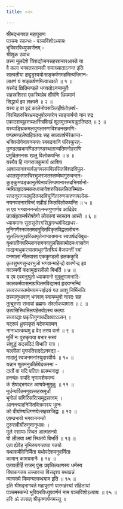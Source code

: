 ```yaml
---
title: ०२५

---
```

श्रीमद्‌भागवत महापुराण  
पञ्चमः स्कन्धः - पञ्चविंशोऽध्यायः  
भूविवरविध्युपवर्णनम् -  
श्रीशुक उवाच   
तस्य मूलदेशे त्रिंशद्योजनसहस्रान्तरआस्ते या   
वै कला भगवतस्तामसी समाख्याताऽनन्त इति   
सात्वतीया द्रष्ट्टदृश्ययोःसङ्कर्षणमहमित्यभिमान-   
लक्षणं यं सङ्कर्षणमित्याचक्षते ॥ १ ॥   
यस्येदं क्षितिमण्डले भगवतोऽनन्तमूर्तेः   
सहस्रशिरस एकस्मिन्नेव शीर्षणि ध्रियमाणं   
सिद्धार्थ इव लक्ष्यते ॥ २ ॥   
यस्य ह वा इदं कालेनोपसञ्जिहीर्षतोऽमर्ष-   
विरचितरुचिरभ्रमद्‌भुवोरन्तरेण साङ्कर्षणो नाम रुद्र   
एकादशव्यूहस्त्र्यक्षस्त्रिशिखं शूलमुत्तम्भयन्नुदतिष्ठत् ॥ ३ ॥   
यस्याङ्घ्रिकमलयुगलारुणविशदनखमणि-   
षण्डमण्डलेष्वहिपतयः सह सात्वतर्षभैरेकान्त-   
भक्तियोगेनावनमन्तः स्ववदनानि परिस्फुरत्-   
कुण्डलप्रभामण्डितगण्डस्थलान्यतिमनोहराणि   
प्रमुदितमनसः खलु विलोकयन्ति ॥ ४ ॥   
यस्यैव हि नागराजकुमार्य आशिष   
आशासानाश्चार्वङ्गवलयविलसितविशदविपुल-   
धवलसुभगरुचिरभुजरजतस्तम्भेष्वगुरुचन्दन-   
कुङ्कुमपङ्कानुलेपेनावलिम्पमानास्तदभिमर्शनो-   
न्मथितहृदयमकरध्वजावेशरुचिरललितस्मिता-   
स्तदनुरागमदमुदितमदविघूर्णितारुणकरुणावलोक-   
नयनवदनारविन्दं सव्रीडं किलविलोकयन्ति ॥ ५ ॥   
स एव भगवाननन्तोऽनन्तगुणार्णव आदिदेव   
उपसंहृतामर्षरोषवेगो लोकानां स्वस्तय आस्ते ॥ ६ ॥   
ध्यायमानः सुरासुरोरगसिद्धगन्धर्वविद्याधर-   
मुनिगणैरनवरतमदमुदितविकृतविह्वललोचनः   
सुललितमुखरिकामृतेनाप्यायमानः स्वपार्षदविबुध-   
यूथपतीनपरिम्लानरागनवतुलसिकामोदमध्वासवेन   
माद्यन्मधुकरत्रातमधुरगीतश्रियं वैजयन्तीं स्वां   
वनमालां नीलवासा एककुण्डलो हलककुदि   
कृतसुभगसुन्दरभुजो भगवान्माहेन्द्रो वारणेन्द्र इव   
काञ्चनीं कक्षामुदारलीलो बिभर्ति ॥ ७ ॥   
य एष एवमनुश्रुतो ध्यायमानो मुमुक्षूणामनादि-   
कालकर्मवासनाग्रथितमविद्यामयं हृदयग्नन्थिं   
सत्त्वरजस्तमोमयमन्तर्हृदयं गत आशु निर्भिनत्ति   
तस्यानुभावान् भगवान् स्वायम्भुवो नारदः सह   
तुम्बुरुणा सभायां ब्रह्मणः संश्लोकयामास ॥ ८ ॥   
उत्पत्तिस्थितिलयहेतवोऽस्य कल्पाः   
सत्त्वाद्याः प्रकृतिगुणायदीक्षयाऽऽसन् ।   
यद्‌रूपं ध्रुवमकृतं यदेकमात्मन्   
नानाधात्कथमु ह वेद तस्य वर्त्म ॥ ९ ॥   
मूर्तिं नः पुरुकृपया बभार सत्त्वं   
संशुद्धं सदसदिदं विभाति यत्र ।   
यल्लीलां मृगपतिराददेऽनवद्या -   
मादातुं स्वजनमनांस्युदारवीर्यः ॥ १० ॥   
यन्नाम श्रुतमनुकीर्तयेदकस्मा -   
दार्तो वा यदि पतितः प्रलम्भनाद्वा ।   
हन्त्यंहः सपदि नृणामशेषमन्यं   
कं शेषाद्‌भगवत आश्रयेन्मुमुक्षुः ॥ ११ ॥   
मूर्धन्यर्पितमणुवत्सहस्रमूर्धो   
भूगोलं सगिरिसरित्समुद्रसत्त्वम् ।   
आनन्त्यादनिमितविक्रमस्य भूम्नः   
को वीर्याण्यधिगणयेत्सहस्रजिह्वः ॥ १२ ॥   
एवम्प्रभावो भगवाननन्तो   
दुरन्तवीर्योरुगुणानुभावः ।   
मूले रसायाः स्थित आत्मतन्त्रो   
यो लीलया क्ष्मां स्थितये बिभर्ति ॥ १३ ॥   
एता ह्येवेह नृभिरुपगन्तव्या गतयो   
यथाकर्मविनिर्मिता यथोपदेशमनुवर्णिताः   
कामान् कामयमानैः ॥ १४ ॥   
एतावतीर्हि राजन् पुंसः प्रवृत्तिलक्षणस्य धर्मस्य   
विपाकगतय उच्चावचा विसदृशा यथाप्रन्नं   
व्याचख्ये किमन्यत्कथयाम इति ॥ १५ ॥   
इति श्रीमद्‌भागवते महापुराणे पारमहंस्यां संहितायां   
पञ्चमस्कन्धे भूविवरविध्युपवर्णनं नाम पञ्चविंशोऽध्यायः ॥ २५ ॥   
हरिः ॐ तत्सत् श्रीकृष्णार्पणमस्तु ॥